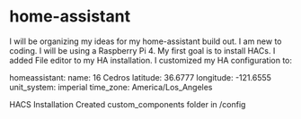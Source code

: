 # home-assistant
I will be organizing my ideas for my home-assistant build out.
I am new to coding. I will be using a Raspberry Pi 4. My first goal is to install HACs.
I added File editor to my HA installation. I customized my HA configuration to:

homeassistant:
  name: 16 Cedros
  latitude: 36.6777
  longitude: -121.6555
  unit_system: imperial
  time_zone: America/Los_Angeles

HACS Installation
Created custom_components folder in /config
